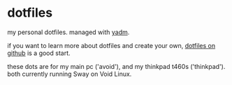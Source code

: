 # dotfiles
my personal dotfiles. managed with [yadm](https://github.com/TheLocehiliosan/yadm).

if you want to learn more about dotfiles and create your own, [dotfiles on github](https://dotfiles.github.io/) is a good start.

these dots are for my main pc ('avoid'), and my thinkpad t460s ('thinkpad'). both currently running Sway on Void Linux.

